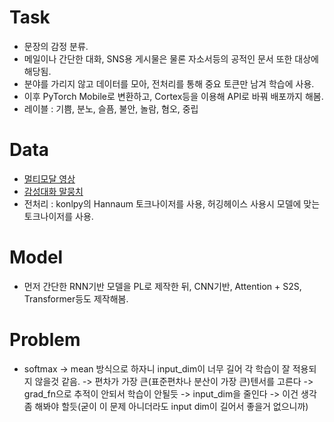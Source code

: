 # Task
- 문장의 감정 분류.
- 메일이나 간단한 대화, SNS용 게시물은 물론 자소서등의 공적인 문서 또한 대상에 해당됨.
- 분야를 가리지 않고 데이터를 모아, 전처리를 통해 중요 토큰만 남겨 학습에 사용.
- 이후 PyTorch Mobile로 변환하고, Cortex등을 이용해 API로 바꿔 배포까지 해봄.
- 레이블 : 기쁨, 분노, 슬픔, 불안, 놀람, 혐오, 중립

# Data
- [멀티모달 영상](https://aihub.or.kr/aidata/137)
- [감성대화 말뭉치](https://aihub.or.kr/aidata/7978)
- 전처리 : konlpy의 Hannaum 토크나이저를 사용, 허깅헤이스 사용시 모델에 맞는 토크나이저를 사용.

# Model
- 먼저 간단한 RNN기반 모델을 PL로 제작한 뒤, CNN기반, Attention + S2S, Transformer등도 제작해봄. 

# Problem
- softmax -> mean 방식으로 하자니 input_dim이 너무 길어 각 학습이 잘 적용되지 않을것 같음.
  -> 편차가 가장 큰(표준편차나 분산이 가장 큰)텐서를 고른다 -> grad_fn으로 추적이 안되서 학습이 안될듯
  -> input_dim을 줄인다 -> 이건 생각 좀 해봐야 할듯(굳이 이 문제 아니더라도 input dim이 길어서 좋을거 없으니까)
